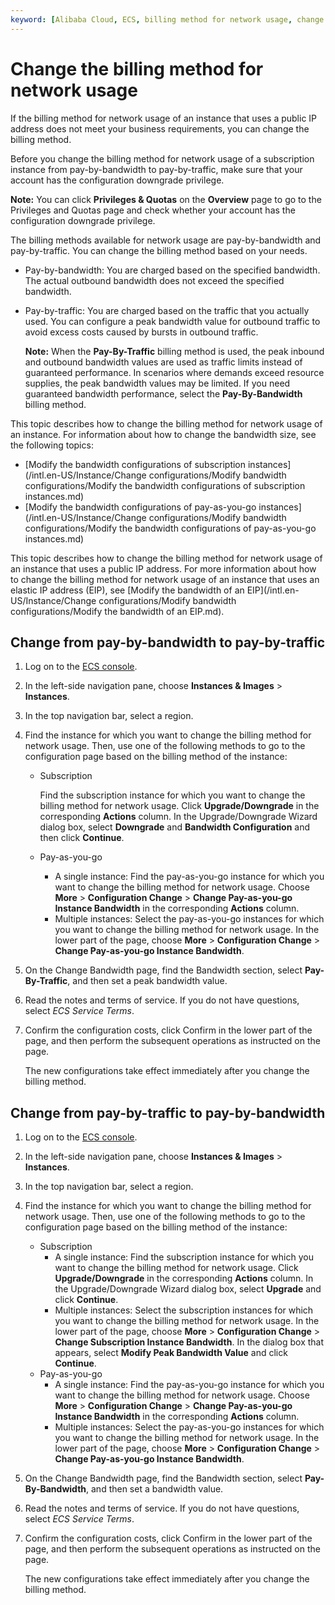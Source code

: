 ```yaml
---
keyword: [Alibaba Cloud, ECS, billing method for network usage, change the billing method for network usage, pay-by-bandwidth, pay-by-traffic, change from pay-by-bandwidth to pay-by-traffic, change from pay-by-traffic to pay-by-bandwidth]
---
```


# Change the billing method for network usage

If the billing method for network usage of an instance that uses a public IP address does not meet your business requirements, you can change the billing method.

Before you change the billing method for network usage of a subscription instance from pay-by-bandwidth to pay-by-traffic, make sure that your account has the configuration downgrade privilege.

**Note:** You can click **Privileges & Quotas** on the **Overview** page to go to the Privileges and Quotas page and check whether your account has the configuration downgrade privilege.

The billing methods available for network usage are pay-by-bandwidth and pay-by-traffic. You can change the billing method based on your needs.

-   Pay-by-bandwidth: You are charged based on the specified bandwidth. The actual outbound bandwidth does not exceed the specified bandwidth.
-   Pay-by-traffic: You are charged based on the traffic that you actually used. You can configure a peak bandwidth value for outbound traffic to avoid excess costs caused by bursts in outbound traffic.

    **Note:** When the **Pay-By-Traffic** billing method is used, the peak inbound and outbound bandwidth values are used as traffic limits instead of guaranteed performance. In scenarios where demands exceed resource supplies, the peak bandwidth values may be limited. If you need guaranteed bandwidth performance, select the **Pay-By-Bandwidth** billing method.


This topic describes how to change the billing method for network usage of an instance. For information about how to change the bandwidth size, see the following topics:

-   [Modify the bandwidth configurations of subscription instances](/intl.en-US/Instance/Change configurations/Modify bandwidth configurations/Modify the bandwidth configurations of subscription instances.md)
-   [Modify the bandwidth configurations of pay-as-you-go instances](/intl.en-US/Instance/Change configurations/Modify bandwidth configurations/Modify the bandwidth configurations of pay-as-you-go instances.md)

This topic describes how to change the billing method for network usage of an instance that uses a public IP address. For more information about how to change the billing method for network usage of an instance that uses an elastic IP address \(EIP\), see [Modify the bandwidth of an EIP](/intl.en-US/Instance/Change configurations/Modify bandwidth configurations/Modify the bandwidth of an EIP.md).

## Change from pay-by-bandwidth to pay-by-traffic

1.  Log on to the [ECS console](https://ecs.console.aliyun.com).

2.  In the left-side navigation pane, choose **Instances & Images** \> **Instances**.

3.  In the top navigation bar, select a region.

4.  Find the instance for which you want to change the billing method for network usage. Then, use one of the following methods to go to the configuration page based on the billing method of the instance:

    -   Subscription

        Find the subscription instance for which you want to change the billing method for network usage. Click **Upgrade/Downgrade** in the corresponding **Actions** column. In the Upgrade/Downgrade Wizard dialog box, select **Downgrade** and **Bandwidth Configuration** and then click **Continue**.

    -   Pay-as-you-go
        -   A single instance: Find the pay-as-you-go instance for which you want to change the billing method for network usage. Choose **More** \> **Configuration Change** \> **Change Pay-as-you-go Instance Bandwidth** in the corresponding **Actions** column.
        -   Multiple instances: Select the pay-as-you-go instances for which you want to change the billing method for network usage. In the lower part of the page, choose **More** \> **Configuration Change** \> **Change Pay-as-you-go Instance Bandwidth**.
5.  On the Change Bandwidth page, find the Bandwidth section, select **Pay-By-Traffic**, and then set a peak bandwidth value.

6.  Read the notes and terms of service. If you do not have questions, select *ECS Service Terms*.

7.  Confirm the configuration costs, click Confirm in the lower part of the page, and then perform the subsequent operations as instructed on the page.

    The new configurations take effect immediately after you change the billing method.


## Change from pay-by-traffic to pay-by-bandwidth

1.  Log on to the [ECS console](https://ecs.console.aliyun.com).

2.  In the left-side navigation pane, choose **Instances & Images** \> **Instances**.

3.  In the top navigation bar, select a region.

4.  Find the instance for which you want to change the billing method for network usage. Then, use one of the following methods to go to the configuration page based on the billing method of the instance:

    -   Subscription
        -   A single instance: Find the subscription instance for which you want to change the billing method for network usage. Click **Upgrade/Downgrade** in the corresponding **Actions** column. In the Upgrade/Downgrade Wizard dialog box, select **Upgrade** and click **Continue**.
        -   Multiple instances: Select the subscription instances for which you want to change the billing method for network usage. In the lower part of the page, choose **More** \> **Configuration Change** \> **Change Subscription Instance Bandwidth**. In the dialog box that appears, select **Modify Peak Bandwidth Value** and click **Continue**.
    -   Pay-as-you-go
        -   A single instance: Find the pay-as-you-go instance for which you want to change the billing method for network usage. Choose **More** \> **Configuration Change** \> **Change Pay-as-you-go Instance Bandwidth** in the corresponding **Actions** column.
        -   Multiple instances: Select the pay-as-you-go instances for which you want to change the billing method for network usage. In the lower part of the page, choose **More** \> **Configuration Change** \> **Change Pay-as-you-go Instance Bandwidth**.
5.  On the Change Bandwidth page, find the Bandwidth section, select **Pay-By-Bandwidth**, and then set a bandwidth value.

6.  Read the notes and terms of service. If you do not have questions, select *ECS Service Terms*.

7.  Confirm the configuration costs, click Confirm in the lower part of the page, and then perform the subsequent operations as instructed on the page.

    The new configurations take effect immediately after you change the billing method.


